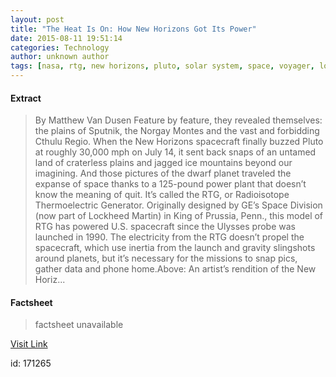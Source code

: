 ```yaml
---
layout: post
title: "The Heat Is On: How New Horizons Got Its Power"
date: 2015-08-11 19:51:14
categories: Technology
author: unknown author
tags: [nasa, rtg, new horizons, pluto, solar system, space, voyager, lockheed martin]
---
```



#### Extract
>By Matthew Van Dusen Feature by feature, they revealed themselves: the plains of Sputnik, the Norgay Montes and the vast and forbidding Cthulu Regio. When the New Horizons spacecraft finally buzzed Pluto at roughly 30,000 mph on July 14, it sent back snaps of an untamed land of craterless plains and jagged ice mountains beyond our imagining. And those pictures of the dwarf planet traveled the expanse of space thanks to a 125-pound power plant that doesn’t know the meaning of quit. It’s called the RTG, or Radioisotope Thermoelectric Generator. Originally designed by GE’s Space Division (now part of Lockheed Martin) in King of Prussia, Penn., this model of RTG has powered U.S. spacecraft since the Ulysses probe was launched in 1990. The electricity from the RTG doesn’t propel the spacecraft, which use inertia from the launch and gravity slingshots around planets, but it’s necessary for the missions to snap pics, gather data and phone home.Above: An artist’s rendition of the New Horiz...

#### Factsheet
>factsheet unavailable

[Visit Link](http://www.gereports.com/post/126446178145)

id:  171265
